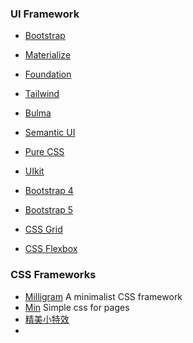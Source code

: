 ### UI Framework
- [Bootstrap](https://getbootstrap.com/)
- [Materialize](https://materializecss.com/)
- [Foundation](https://get.foundation/)
- [Tailwind](https://tailwindcss.com/)
- [Bulma](https://bulma.io/)
- [Semantic UI](https://semantic-ui.com/)
- [Pure CSS](https://purecss.io/)
- [UIkit](https://getuikit.com/)
- [Bootstrap 4](https://getbootstrap.com/docs/4.0/getting-started/introduction/)
- [Bootstrap 5](https://getbootstrap.com/docs/5.0/getting-started/introduction/)

- [CSS Grid](https://css-tricks.com/snippets/css/complete-guide-grid/)
- [CSS Flexbox](https://css-tricks.com/snippets/css/a-guide-to-flexbox/)

### CSS Frameworks
- [Milligram](https://milligram.io/#getting-started) A minimalist CSS framework
- [Min](https://mincss.com/) Simple css for pages
- [精美小特效](https://cssfx.netlify.app/)
- 